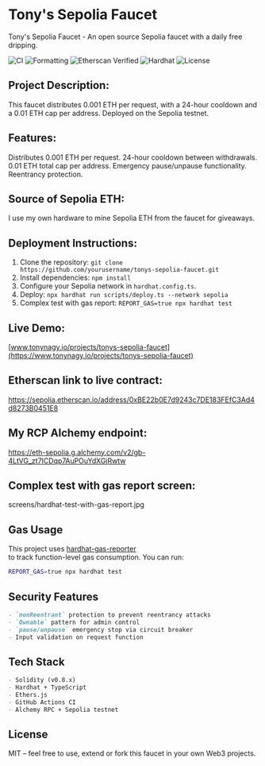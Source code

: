 # Tony's Sepolia Faucet

Tony's Sepolia Faucet - An open source Sepolia faucet with a daily free dripping.

![CI](https://github.com/tonynagyeurope/tonys-sepolia-faucet/actions/workflows/setup.yml/badge.svg)
![Formatting](https://github.com/tonynagyeurope/tonys-sepolia-faucet/actions/workflows/format.yml/badge.svg)
![Etherscan Verified](https://img.shields.io/badge/etherscan-verified-blue)
![Hardhat](https://img.shields.io/badge/built%20with-hardhat-yellow)
![License](https://img.shields.io/github/license/tonynagyeurope/tonys-sepolia-faucet)

## Project Description:

This faucet distributes 0.001 ETH per request, with a 24-hour cooldown and a 0.01 ETH cap per address. Deployed on the Sepolia testnet.

## Features:

Distributes 0.001 ETH per request.
24-hour cooldown between withdrawals.
0.01 ETH total cap per address.
Emergency pause/unpause functionality.
Reentrancy protection.

## Source of Sepolia ETH:

I use my own hardware to mine Sepolia ETH from the faucet for giveaways.

## Deployment Instructions:

1. Clone the repository: `git clone https://github.com/yourusername/tonys-sepolia-faucet.git`
2. Install dependencies: `npm install`
3. Configure your Sepolia network in `hardhat.config.ts`.
4. Deploy: `npx hardhat run scripts/deploy.ts --network sepolia`
5. Complex test with gas report: `REPORT_GAS=true npx hardhat test`

## Live Demo:

[www.tonynagy.io/projects/tonys-sepolia-faucet](https://www.tonynagy.io/projects/tonys-sepolia-faucet)

## Etherscan link to live contract: 

https://sepolia.etherscan.io/address/0xBE22b0E7d9243c7DE183FEfC3Ad4d8273B0451E8

## My RCP Alchemy endpoint:

https://eth-sepolia.g.alchemy.com/v2/gb-4LtVG_zt7ICDqp7AuPOuYdXGjRwtw

## Complex test with gas report screen:

screens/hardhat-test-with-gas-report.jpg

## Gas Usage

This project uses [hardhat-gas-reporter](https://github.com/cgewecke/hardhat-gas-reporter)  
to track function-level gas consumption. You can run:

```bash
REPORT_GAS=true npx hardhat test
```

## Security Features

```markdown
- `nonReentrant` protection to prevent reentrancy attacks
- `Ownable` pattern for admin control
- `pause/unpause` emergency stop via circuit breaker
- Input validation on request function
```

## Tech Stack

```markdown
- Solidity (v0.8.x)
- Hardhat + TypeScript
- Ethers.js
- GitHub Actions CI
- Alchemy RPC + Sepolia testnet
```

## License

MIT – feel free to use, extend or fork this faucet in your own Web3 projects.

